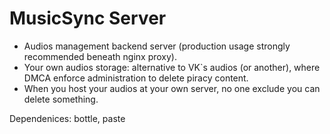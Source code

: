 # MusicSync Server
* Audios management backend server (production usage strongly recommended beneath nginx proxy).
* Your own audios storage: alternative to VK`s audios (or another), where DMCA enforce administration to delete piracy content.
* When you host your audios at your own server, no one exclude you can delete something.

Dependenices: bottle, paste